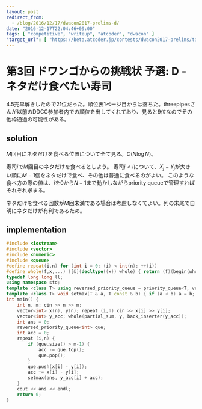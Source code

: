 ```yaml
---
layout: post
redirect_from:
  - /blog/2016/12/17/dwacon2017-prelims-d/
date: "2016-12-17T22:04:46+09:00"
tags: [ "competitive", "writeup", "atcoder", "dwacon" ]
"target_url": [ "https://beta.atcoder.jp/contests/dwacon2017-prelims/tasks/dwango2017qual_d" ]
---
```


# 第3回 ドワンゴからの挑戦状 予選: D - ネタだけ食べたい寿司

$4.5$完早解きしたので$21$位だった。順位表$1$ページ目からは落ちた。threepipesさんが以前のDDCC参加者内での順位を出してくれており、見ると$9$位なのでその他枠通過の可能性がある。

## solution

$M$回目にネタだけを食べる位置について全て見る。$O(N \log N)$。

寿司$i$で$M$回目のネタだけを食べるとしよう。
寿司$j \lt i$について、$X_j - Y_j$が大きい順に$M-1$個をネタだけで食べ、その他は普通に食べるのがよい。
このような食べ方の際の値は、$i$を$0$から$N-1$まで動かしながらpriority queueで管理すればそれぞれ求まる。

ネタだけを食べる回数が$M$回未満である場合は考慮しなくてよい。列の末尾で自明にネタだけが有利であるため。

## implementation

``` c++
#include <iostream>
#include <vector>
#include <numeric>
#include <queue>
#define repeat(i,n) for (int i = 0; (i) < int(n); ++(i))
#define whole(f,x,...) ([&](decltype((x)) whole) { return (f)(begin(whole), end(whole), ## __VA_ARGS__); })(x)
typedef long long ll;
using namespace std;
template <class T> using reversed_priority_queue = priority_queue<T, vector<T>, greater<T> >;
template <class T> void setmax(T & a, T const & b) { if (a < b) a = b; }
int main() {
    int n, m; cin >> n >> m;
    vector<int> x(n), y(n); repeat (i,n) cin >> x[i] >> y[i];
    vector<int> y_acc; whole(partial_sum, y, back_inserter(y_acc));
    int ans = 0;
    reversed_priority_queue<int> que;
    int acc = 0;
    repeat (i,n) {
        if (que.size() > m-1) {
            acc -= que.top();
            que.pop();
        }
        que.push(x[i] - y[i]);
        acc += x[i] - y[i];
        setmax(ans, y_acc[i] + acc);
    }
    cout << ans << endl;
    return 0;
}
```
